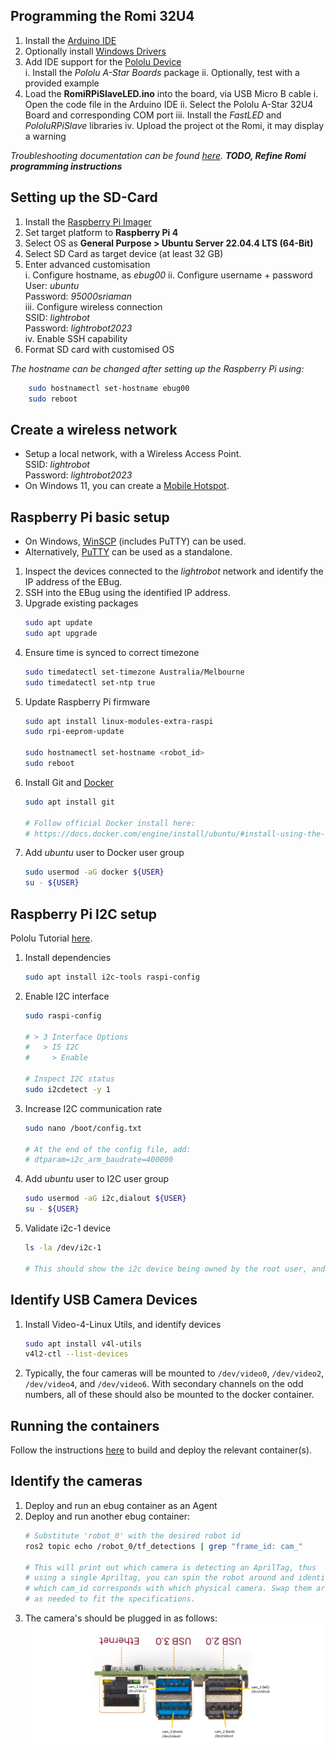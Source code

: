 ## Programming the Romi 32U4
1. Install the [Arduino IDE](https://www.arduino.cc/en/software)
2. Optionally install [Windows Drivers](https://www.pololu.com/docs/0J69/5.1)
3. Add IDE support for the [Pololu Device](https://www.pololu.com/docs/0J69/5.2) <br>
    i. Install the *Pololu A-Star Boards* package
    ii. Optionally, test with a provided example
4. Load the **RomiRPiSlaveLED.ino** into the board, via USB Micro B cable
    i. Open the code file in the Arduino IDE
    ii. Select the Pololu A-Star 32U4 Board and corresponding COM port
    iii. Install the *FastLED* and *PololuRPiSlave* libraries
    iv. Upload the project ot the Romi, it may display a warning

*Troubleshooting documentation can be found [here](https://support.arduino.cc/hc/en-us/articles/360016495679-Fix-port-access-on-Linux).*
***TODO, Refine Romi programming instructions***


## Setting up the SD-Card
1. Install the [Raspberry Pi Imager](https://www.raspberrypi.com/software/)
2. Set target platform to **Raspberry Pi 4**
3. Select OS as **General Purpose > Ubuntu Server 22.04.4 LTS (64-Bit)**
4. Select SD Card as target device (at least 32 GB)
5. Enter advanced customisation <br>
    i. Configure hostname, as *ebug00*
    ii. Configure username + password <br>
        User:       *ubuntu* <br>
        Password:   *95000sriaman* <br>
    iii. Configure wireless connection <br>
        SSID:       *lightrobot* <br>
        Password:   *lightrobot2023* <br>
    iv. Enable SSH capability
6. Format SD card with customised OS

*The hostname can be changed after setting up the Raspberry Pi using:*
```sh
    sudo hostnamectl set-hostname ebug00
    sudo reboot
```


## Create a wireless network
- Setup a local network, with a Wireless Access Point. <br>
    SSID:       *lightrobot* <br>
    Password:   *lightrobot2023* <br>
- On Windows 11, you can create a [Mobile Hotspot](https://techcommunity.microsoft.com/t5/windows-11/how-to-set-up-a-mobile-hotspot-in-windows-11/m-p/2764785).


## Raspberry Pi basic setup
- On Windows, [WinSCP](https://winscp.net/eng/download.php) (includes PuTTY) can be used.
- Alternatively, [PuTTY](https://www.putty.org/) can be used as a standalone.

1. Inspect the devices connected to the *lightrobot* network and identify the IP address of the EBug.
2. SSH into the EBug using the identified IP address.
3. Upgrade existing packages
    ```sh
    sudo apt update
    sudo apt upgrade
    ```
4. Ensure time is synced to correct timezone
    ```sh 
    sudo timedatectl set-timezone Australia/Melbourne
    sudo timedatectl set-ntp true
    ```
5. Update Raspberry Pi firmware
    ```sh
    sudo apt install linux-modules-extra-raspi
    sudo rpi-eeprom-update

    sudo hostnamectl set-hostname <robot_id>
    sudo reboot
    ```
6. Install Git and [Docker](https://docs.docker.com/engine/install/ubuntu/#install-using-the-repository)
    ```sh
    sudo apt install git
    
    # Follow official Docker install here:
    # https://docs.docker.com/engine/install/ubuntu/#install-using-the-repository
    ```
7. Add *ubuntu* user to Docker user group
    ```sh
    sudo usermod -aG docker ${USER}
    su - ${USER}
    ```

## Raspberry Pi I2C setup
Pololu Tutorial [here](https://www.pololu.com/blog/663/building-a-raspberry-pi-robot-with-the-romi-chassis).
1. Install dependencies
    ```sh
    sudo apt install i2c-tools raspi-config
    ```
2. Enable I2C interface
    ```sh
    sudo raspi-config

    # > 3 Interface Options
    #   > I5 I2C
    #     > Enable
    
    # Inspect I2C status
    sudo i2cdetect -y 1
    ```
3. Increase I2C communication rate
    ```sh
    sudo nano /boot/config.txt

    # At the end of the config file, add:
    # dtparam=i2c_arm_baudrate=400000
    ```
7. Add *ubuntu* user to I2C user group
    ```sh
    sudo usermod -aG i2c,dialout ${USER}
    su - ${USER}
    ```
8. Validate i2c-1 device
    ```sh
    ls -la /dev/i2c-1

    # This should show the i2c device being owned by the root user, and dialout grouo
    ```

## Identify USB Camera Devices
1. Install Video-4-Linux Utils, and identify devices
    ```sh
    sudo apt install v4l-utils
    v4l2-ctl --list-devices
    ```
2. Typically, the four cameras will be mounted to `/dev/video0`, `/dev/video2`, `/dev/video4`, and `/dev/video6`.
    With secondary channels on the odd numbers, all of these should also be mounted to the docker container.


## Running the containers
Follow the instructions [here](/docs/Deploy%20Containers.md) to build and deploy the relevant container(s).

## Identify the cameras
1. Deploy and run an ebug container as an Agent
2. Deploy and run another ebug container:
    ```sh
    # Substitute 'robot_0' with the desired robot id
    ros2 topic echo /robot_0/tf_detections | grep "frame_id: cam_"

    # This will print out which camera is detecting an AprilTag, thus
    # using a single Apriltag, you can spin the robot around and identify
    # which cam_id corresponds with which physical camera. Swap them around
    # as needed to fit the specifications.
    ```
3. The camera's should be plugged in as follows:
    ![Raspberry Pi 4 Camera Port Order](camera_ports.png)